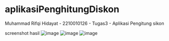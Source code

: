# aplikasiPenghitungDiskon
 Muhammad Rifqi Hidayat - 2210010126 - Tugas3 - Aplikasi Pengitung sikon 

 screenshot hasil
![image](https://github.com/user-attachments/assets/684e774b-f735-4092-9a38-970c28a5feec)
![image](https://github.com/user-attachments/assets/8a586879-862d-448f-87aa-4e763f412306)
![image](https://github.com/user-attachments/assets/23cb0533-c768-46db-9b87-060788a11e39)

